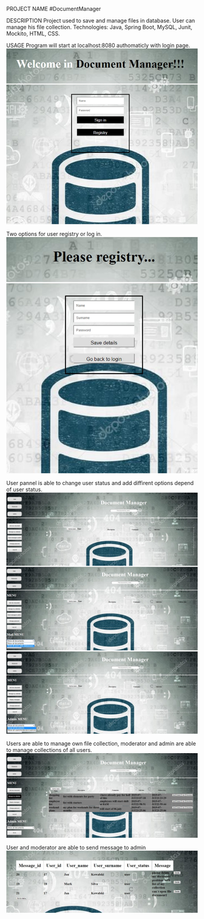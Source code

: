 PROJECT NAME
#DocumentManager

DESCRIPTION 
Project used to save and manage files in database.
User can manage his file collection.
Technologies: Java, Spring Boot, MySQL, Junit, Mockito, HTML, CSS.

USAGE
Program will start at localhost:8080 authomaticly with login page.
![](images/login.jpg)

Two options for user registry or log in.
![](images/registration.jpg)

User pannel is able to change user status and add diffirent options depend of user status.
![](images/userPage.jpg)
![](images/modPage.jpg)
![](images/adminPage.jpg)

Users are able to manage own file collection, moderator and admin are able to manage collections of all users.
![](images/manageCollection.jpg)

User and moderator are able to send message to admin
![](images/messageToAdmin.jpg)
